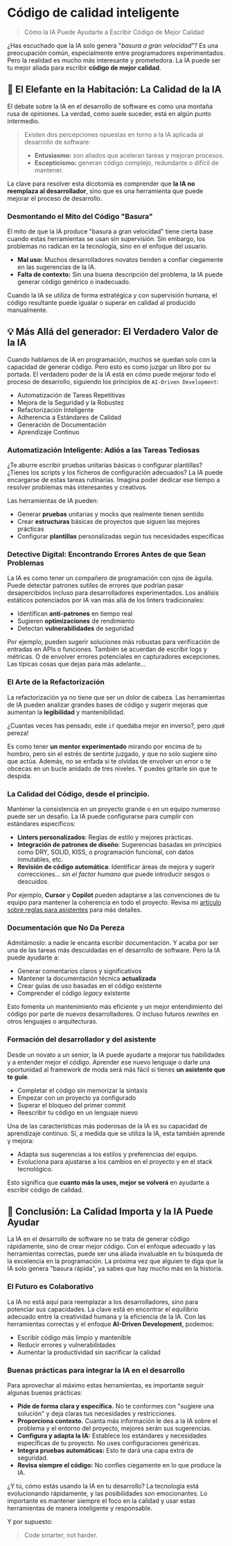 # Código de calidad inteligente

> Cómo la IA Puede Ayudarte a Escribir Código de Mejor Calidad

¿Has escuchado que la IA solo genera "_basura a gran velocidad_"? Es una preocupación común, especialmente entre programadores experimentados. Pero la realidad es mucho más interesante y prometedora. La IA puede ser tu mejor aliada para escribir **código de mejor calidad**.

## 🎯 El Elefante en la Habitación: La Calidad de la IA

El debate sobre la IA en el desarrollo de software es como una montaña rusa de opiniones. La verdad, como suele suceder, está en algún punto intermedio.

> Existen dos percepciones opuestas en torno a la IA aplicada al desarrollo de software:
>
> - **Entusiasmo:** son aliados que aceleran tareas y mejoran procesos.
> - **Escepticismo:** generan código complejo, redundante o difícil de mantener.

La clave para resolver esta dicotomía es comprender que **la IA no reemplaza al desarrollador**, sino que es una herramienta que puede mejorar el proceso de desarrollo.

### Desmontando el Mito del Código "Basura"

El mito de que la IA produce "basura a gran velocidad" tiene cierta base cuando estas herramientas se usan sin supervisión. Sin embargo, los problemas no radican en la tecnología, sino en el enfoque del usuario.

- **Mal uso:** Muchos desarrolladores novatos tienden a confiar ciegamente en las sugerencias de la IA.
- **Falta de contexto:** Sin una buena descripción del problema, la IA puede generar código genérico o inadecuado.

Cuando la IA se utiliza de forma estratégica y con supervisión humana, el código resultante puede igualar o superar en calidad al producido manualmente.

## 💡 Más Allá del generador: El Verdadero Valor de la IA

Cuando hablamos de IA en programación, muchos se quedan solo con la capacidad de generar código. Pero esto es como juzgar un libro por su portada. El verdadero poder de la IA está en cómo puede mejorar todo el proceso de desarrollo, siguiendo los principios de `AI-Driven Development`:

- Automatización de Tareas Repetitivas
- Mejora de la Seguridad y la Robustez
- Refactorización Inteligente
- Adherencia a Estándares de Calidad
- Generación de Documentación
- Aprendizaje Continuo

### Automatización Inteligente: Adiós a las Tareas Tediosas

¿Te aburre escribir pruebas unitarias básicas o configurar plantillas? ¿Tienes los scripts y los ficheros de configuración adecuados? La IA puede encargarse de estas tareas rutinarias. Imagina poder dedicar ese tiempo a resolver problemas más interesantes y creativos.

Las herramientas de IA pueden:

- Generar **pruebas** unitarias y mocks que realmente tienen sentido
- Crear **estructuras** básicas de proyectos que siguen las mejores prácticas
- Configurar **plantillas** personalizadas según tus necesidades específicas

### Detective Digital: Encontrando Errores Antes de que Sean Problemas

La IA es como tener un compañero de programación con ojos de águila. Puede detectar patrones sutiles de errores que podrían pasar desapercibidos incluso para desarrolladores experimentados. Los análisis estáticos potenciados por IA van más allá de los linters tradicionales:

- Identifican **anti-patrones** en tiempo real
- Sugieren **optimizaciones** de rendimiento
- Detectan **vulnerabilidades** de seguridad

Por ejemplo, pueden sugerir soluciones más robustas para verificación de entradas en APIs o funciones. También se acuerdan de escribir logs y métricas. O de envolver errores potenciales en capturadores excepciones. Las típicas cosas que dejas para más adelante...

### El Arte de la Refactorización

La refactorización ya no tiene que ser un dolor de cabeza. Las herramientas de IA pueden analizar grandes bases de código y sugerir mejoras que aumentan la **legibilidad** y mantenibilidad.

¿Cuantas veces has pensado, este `if` quedaba mejor en inverso?, pero ¡qué pereza!

Es como tener **un mentor experimentado** mirando por encima de tu hombro, pero sin el estrés de sentirte juzgado, y que no solo sugiere sino que actúa.
Además, no se enfada si te olvidas de envolver un error o te obcecas en un bucle anidado de tres niveles. Y puedes gritarle sin que te despida.

### La Calidad del Código, desde el principio.

Mantener la consistencia en un proyecto grande o en un equipo numeroso puede ser un desafío. La IA puede configurarse para cumplir con estándares específicos:

- **Linters personalizados**: Reglas de estilo y mejores prácticas.
- **Integración de patrones de diseño**: Sugerencias basadas en principios como DRY, SOLID, KISS, o programación funcional, con datos inmutables, etc.
- **Revisión de código automática**: Identificar áreas de mejora y sugerir correcciones... _sin el factor humano_ que puede introducir sesgos o descuidos.

Por ejemplo, **Cursor** y **Copilot** pueden adaptarse a las convenciones de tu equipo para mantener la coherencia en todo el proyecto. Revisa mi [artículo sobre reglas para asistentes](https://es.aiddbot.com/reglas-para-asistentes) para más detalles.

### Documentación que No Da Pereza

Admitámoslo: a nadie le encanta escribir documentación. Y acaba por ser una de las tareas más descuidadas en el desarrollo de software. Pero la IA puede ayudarte a:

- Generar comentarios claros y significativos
- Mantener la documentación técnica **actualizada**
- Crear guías de uso basadas en el código existente
- Comprender el código _legacy_ existente

Esto fomenta un mantenimiento más eficiente y un mejor entendimiento del código por parte de nuevos desarrolladores. O incluso futuros _rewrites_ en otros lenguajes o arquitecturas.

### Formación del desarrollador y del asistente

Desde un novato a un senior, la IA puede ayudarte a mejorar tus habilidades y a entender mejor el código. Aprender ese nuevo lenguaje o darle una oportunidad al framework de moda será más fácil si tienes **un asistente que te guíe**.

- Completar el código sin memorizar la sintaxis
- Empezar con un proyecto ya configurado
- Superar el bloqueo del primer commit
- Reescribir tu código en un lenguaje nuevo

Una de las características más poderosas de la IA es su capacidad de aprendizaje continuo. Sí, a medida que se utiliza la IA, esta también aprende y mejora:

- Adapta sus sugerencias a los estilos y preferencias del equipo.
- Evoluciona para ajustarse a los cambios en el proyecto y en el stack tecnológico.

Esto significa que **cuanto más la uses, mejor se volverá** en ayudarte a escribir código de calidad.

## 🎁 Conclusión: La Calidad Importa y la IA Puede Ayudar

La IA en el desarrollo de software no se trata de generar código rápidamente, sino de crear mejor código. Con el enfoque adecuado y las herramientas correctas, puede ser una aliada invaluable en tu búsqueda de la excelencia en la programación. La próxima vez que alguien te diga que la IA solo genera "basura rápida", ya sabes que hay mucho más en la historia.

### El Futuro es Colaborativo

La IA no está aquí para reemplazar a los desarrolladores, sino para potenciar sus capacidades. La clave está en encontrar el equilibrio adecuado entre la creatividad humana y la eficiencia de la IA. Con las herramientas correctas y el enfoque **AI-Driven Development**, podemos:

- Escribir código más limpio y mantenible
- Reducir errores y vulnerabilidades
- Aumentar la productividad sin sacrificar la calidad

### Buenas prácticas para integrar la IA en el desarrollo

Para aprovechar al máximo estas herramientas, es importante seguir algunas buenas prácticas:

- **Pide de forma clara y específica.** No te conformes con "sugiere una solución" y deja claras tus necesidades y restricciones.
- **Proporciona contexto.** Cuanta más información le des a la IA sobre el problema y el entorno del proyecto, mejores serán sus sugerencias.
- **Configura y adapta la IA:** Establece los estándares y necesidades específicas de tu proyecto. No uses configuraciones genéricas.
- **Integra pruebas automáticas:** Esto te dará una capa extra de seguridad.
- **Revisa siempre el código:** No confíes ciegamente en lo que produce la IA.

¿Y tú, cómo estás usando la IA en tu desarrollo? La tecnología está evolucionando rápidamente, y las posibilidades son emocionantes. Lo importante es mantener siempre el foco en la calidad y usar estas herramientas de manera inteligente y responsable.

Y por supuesto:

> Code smarter, not harder.
